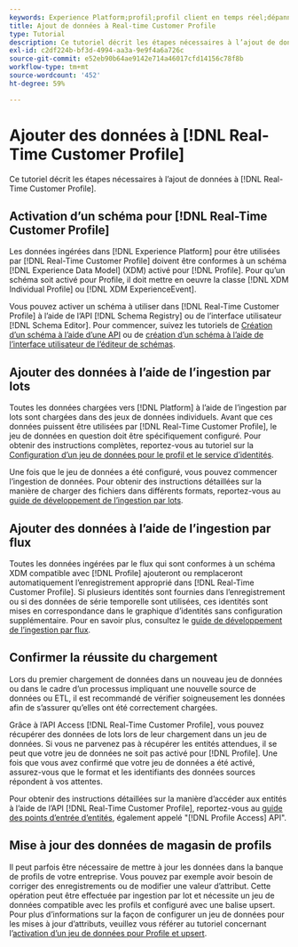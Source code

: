 ```yaml
---
keywords: Experience Platform;profil;profil client en temps réel;dépannage;API;activer le profil;Activer le profil
title: Ajout de données à Real-time Customer Profile
type: Tutorial
description: Ce tutoriel décrit les étapes nécessaires à l’ajout de données à Real-time Customer Profile.
exl-id: c2df224b-bf3d-4994-aa3a-9e9f4a6a726c
source-git-commit: e52eb90b64ae9142e714a46017cfd14156c78f8b
workflow-type: tm+mt
source-wordcount: '452'
ht-degree: 59%

---
```



# Ajouter des données à [!DNL Real-Time Customer Profile]

Ce tutoriel décrit les étapes nécessaires à l’ajout de données à [!DNL Real-Time Customer Profile].

## Activation d’un schéma pour [!DNL Real-Time Customer Profile]

Les données ingérées dans [!DNL Experience Platform] pour être utilisées par [!DNL Real-Time Customer Profile] doivent être conformes à un schéma [!DNL Experience Data Model] (XDM) activé pour [!DNL Profile]. Pour qu’un schéma soit activé pour Profile, il doit mettre en oeuvre la classe [!DNL XDM Individual Profile] ou [!DNL XDM ExperienceEvent].

Vous pouvez activer un schéma à utiliser dans [!DNL Real-Time Customer Profile] à l’aide de l’API [!DNL Schema Registry] ou de l’interface utilisateur [!DNL Schema Editor]. Pour commencer, suivez les tutoriels de [Création d’un schéma à l’aide d’une API](../../xdm/tutorials/create-schema-api.md) ou de [création d’un schéma à l’aide de l’interface utilisateur de l’éditeur de schémas](../../xdm/tutorials/create-schema-ui.md).

## Ajouter des données à l’aide de l’ingestion par lots

Toutes les données chargées vers [!DNL Platform] à l’aide de l’ingestion par lots sont chargées dans des jeux de données individuels. Avant que ces données puissent être utilisées par [!DNL Real-Time Customer Profile], le jeu de données en question doit être spécifiquement configuré. Pour obtenir des instructions complètes, reportez-vous au tutoriel sur la [Configuration d’un jeu de données pour le profil et le service d’identités](dataset-configuration.md).

Une fois que le jeu de données a été configuré, vous pouvez commencer l’ingestion de données. Pour obtenir des instructions détaillées sur la manière de charger des fichiers dans différents formats, reportez-vous au [guide de développement de l’ingestion par lots](../../ingestion/batch-ingestion/api-overview.md).

## Ajouter des données à l’aide de l’ingestion par flux

Toutes les données ingérées par le flux qui sont conformes à un schéma XDM compatible avec [!DNL Profile] ajouteront ou remplaceront automatiquement l’enregistrement approprié dans [!DNL Real-Time Customer Profile]. Si plusieurs identités sont fournies dans l’enregistrement ou si des données de série temporelle sont utilisées, ces identités sont mises en correspondance dans le graphique d’identités sans configuration supplémentaire. Pour en savoir plus, consultez le [guide de développement de l’ingestion par flux](../../ingestion/tutorials/streaming-record-data.md).

## Confirmer la réussite du chargement

Lors du premier chargement de données dans un nouveau jeu de données ou dans le cadre d’un processus impliquant une nouvelle source de données ou ETL, il est recommandé de vérifier soigneusement les données afin de s’assurer qu’elles ont été correctement chargées.

Grâce à l’API Access [!DNL Real-Time Customer Profile], vous pouvez récupérer des données de lots lors de leur chargement dans un jeu de données. Si vous ne parvenez pas à récupérer les entités attendues, il se peut que votre jeu de données ne soit pas activé pour [!DNL Profile]. Une fois que vous avez confirmé que votre jeu de données a été activé, assurez-vous que le format et les identifiants des données sources répondent à vos attentes.

Pour obtenir des instructions détaillées sur la manière d’accéder aux entités à l’aide de l’API [!DNL Real-Time Customer Profile], reportez-vous au [guide des points d’entrée d’entités](../api/entities.md), également appelé &quot;[!DNL Profile Access] API&quot;.

## Mise à jour des données de magasin de profils

Il peut parfois être nécessaire de mettre à jour les données dans la banque de profils de votre entreprise. Vous pouvez par exemple avoir besoin de corriger des enregistrements ou de modifier une valeur d’attribut. Cette opération peut être effectuée par ingestion par lot et nécessite un jeu de données compatible avec les profils et configuré avec une balise upsert. Pour plus d’informations sur la façon de configurer un jeu de données pour les mises à jour d’attributs, veuillez vous référer au tutoriel concernant l’[activation d’un jeu de données pour Profile et upsert](../../catalog/datasets/enable-upsert.md).

